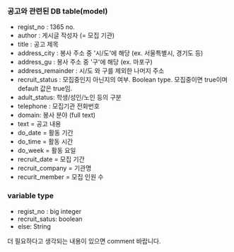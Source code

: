 ### 공고와 관련된 DB table(model)
* regist_no : 1365 no.
* author : 게시글 작성자 (= 모집 기관)
* title : 공고 제목
* address_city : 봉사 주소 중 '시/도'에 해당 (ex. 서울특별시, 경기도 등)
* address_gu : 봉사 주소 중 '구'에 해당 (ex. 마포구)
* address_remainder : 시/도 와 구를 제외한 나머지 주소
* recruit_status : 모집중인지 아닌지의 여부. Boolean type. 모집중이면 true이며 default 값은 true임.
* adult_status: 학생/성인/노인 등의 구분
* telephone : 모집기관 전화번호
* domain: 봉사 분야 (full text)
* text = 공고 내용
* do_date = 활동 기간
* do_time = 활동 시간
* do_week = 활동 요일
* recruit_date = 모집 기간
* recruit_company = 기관명
* recurit_member = 모집 인원 수

### variable type
 - regist_no : big integer
 - recruit_satus: boolean
 - else: String

더 필요하다고 생각되는 내용이 있으면 comment 바랍니다.

